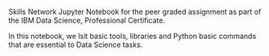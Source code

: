 Skills Network Jupyter Notebook for the peer graded assignment as part of the IBM Data Science, Professional Certificate.

In this notebook, we lsit basic tools, libraries and Python basic commands that are essential to Data Science tasks.
